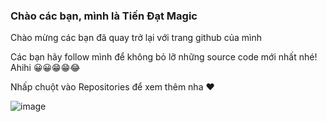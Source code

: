 ### Chào các bạn, mình là Tiến Đạt Magic
Chào mừng các bạn đã quay trở lại với trang github của mình

Các bạn hãy follow mình để không bỏ lỡ những source code mới nhất nhé! Ahihi 😀😀😁😁😂

Nhấp chuột vào Repositories để xem thêm nha ❤

![image](https://cdn.glitch.com/a67afc81-5438-418b-a97b-7bb10c7d4cf4%2Ftiendatmagicc.png?v=1594881680906)


<!--
**tiendatmagic/tiendatmagic** is a ✨ _special_ ✨ repository because its `README.md` (this file) appears on your GitHub profile.

Here are some ideas to get you started:

- 🔭 I’m currently working on ...
- 🌱 I’m currently learning ...
- 👯 I’m looking to collaborate on ...
- 🤔 I’m looking for help with ...
- 💬 Ask me about ...
- 📫 How to reach me: ...
- 😄 Pronouns: ...
- ⚡ Fun fact: ...
-->


